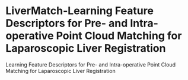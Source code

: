 # LiverMatch-Learning Feature Descriptors for Pre- and Intra-operative Point Cloud Matching for Laparoscopic Liver Registration
Learning Feature Descriptors for Pre- and Intra-operative Point Cloud Matching for Laparoscopic Liver Registration


